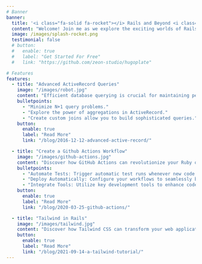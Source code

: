 ```yaml
---
# Banner
banner:
  title: '<i class="fa-solid fa-rocket"></i> Rails and Beyond <i class="fa-solid fa-rocket"></i>'
  content: "Welcome! Join me as we explore the exciting worlds of Rails, programming languages galore, and cutting-edge tech. Whether you're a pro or just starting out, let's geek out together over web dev, cloud computing, and the latest innovations!"
  image: /images/splash-rocket.png
  testimonial: false
  # button:
  #   enable: true
  #   label: "Get Started For Free"
  #   link: "https://github.com/zeon-studio/hugoplate"

# Features
features:
  - title: "Advanced ActiveRecord Queries"
    image: "/images/robot.jpg"
    content: "Efficient database querying is crucial for maintaining performance and scalability. Delve into the intricacies of ActiveRecord and explore techniques for optimizing queries in belongs_to and has_many relationships. Learn how to:"
    bulletpoints:
      - "Minimize N+1 query problems."
      - "Explore the power of aggregations in ActiveRecord."
      - "Create custom joins allow you to build sophisticated queries."
    button:
      enable: true
      label: "Read More"
      link: "/blog/2016-12-12-advanced-active-record/"

  - title: "Create a Github Actions Workflow"
    image: "/images/github-actions.jpg"
    content: "Discover how GitHub Actions can revolutionize your Ruby on Rails workflow. Learn to automate tasks and workflows directly within your GitHub repositories. By the end of this article, you'll be able to:"
    bulletpoints:
      - "Automate Tests: Trigger automatic test runs whenever new code is pushed, ensuring robustness and reliability."
      - "Deploy Automatically: Configure your workflows to seamlessly build and deploy your application after merging a pull request."
      - "Integrate Tools: Utilize key development tools to enhance code quality and security, each introduced through practical, step-by-step guides."
    button:
      enable: true
      label: "Read More"
      link: "/blog/2020-03-25-github-actions/"

  - title: "Tailwind in Rails"
    image: "/images/tailwind.jpg"
    content: "Discover how Tailwind CSS can transform your web applications with its utility-first approach to styling. In this article, we’ll guide you through setting up a Ruby on Rails project with Tailwind CSS, highlighting its responsive design, customization, and built-in dark mode. Learn to create a polished home page using Tailwind UI components and integrate DaisyUI for maintainable styles."
    button:
      enable: true
      label: "Read More"
      link: "/blog/2021-09-14-a-tailwind-tutorial/"
---
```

